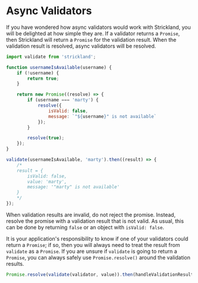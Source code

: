 # Async Validators

If you have wondered how async validators would work with Strickland, you will be delighted at how simple they are. If a validator returns a `Promise`, then Strickland will return a `Promise` for the validation result. When the validation result is resolved, async validators will be resolved.

``` jsx
import validate from 'strickland';

function usernameIsAvailable(username) {
    if (!username) {
        return true;
    }

    return new Promise((resolve) => {
        if (username === 'marty') {
            resolve({
                isValid: false,
                message: `"${username}" is not available`
            });
        }

        resolve(true);
    });
}

validate(usernameIsAvailable, 'marty').then((result) => {
    /*
    result = {
        isValid: false,
        value: 'marty',
        message: '"marty" is not available'
    }
    */
});
```

When validation results are invalid, do not reject the promise. Instead, resolve the promise with a validation result that is not valid. As usual, this can be done by returning `false` or an object with `isValid: false`.

It is your application's responsibility to know if one of your validators could return a `Promise`; if so, then you will always need to treat the result from `validate` as a `Promise`. If you are unsure if `validate` is going to return a `Promise`, you can always safely use `Promise.resolve()` around the validation results.

``` jsx
Promise.resolve(validate(validator, value)).then(handleValidationResult);
```
